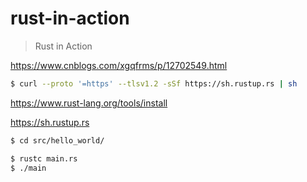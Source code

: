 # rust-in-action

> Rust in Action

https://www.cnblogs.com/xgqfrms/p/12702549.html

```sh
$ curl --proto '=https' --tlsv1.2 -sSf https://sh.rustup.rs | sh

```

https://www.rust-lang.org/tools/install

https://sh.rustup.rs


```sh
$ cd src/hello_world/

$ rustc main.rs
$ ./main

```
